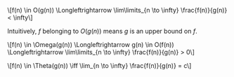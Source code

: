 \\[f(n) \in O(g(n)) \Longleftrightarrow \lim\limits_{n \to \infty} \frac{f(n)}{g(n)} < \infty\\]

Intuitively, $f$ belonging to $O(g(n))$ means $g$ is an upper bound on $f$.

\\[f(n) \in \Omega(g(n)) \Longleftrightarrow g(n) \in O(f(n)) \Longleftrightarrow \lim\limits_{n \to \infty} \frac{f(n)}{g(n)} > 0\\]


\\[f(n) \in \Theta(g(n)) \iff \lim_{n \to \infty} \frac{f(n)}{g(n)} = c\\]
